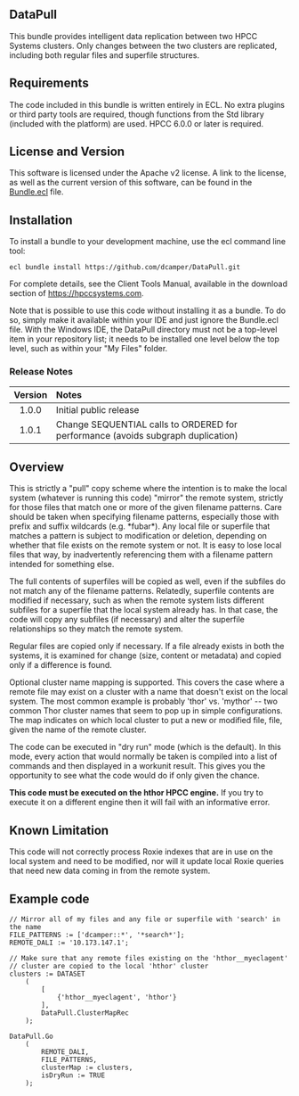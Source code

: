 ## DataPull

This bundle provides intelligent data replication between two HPCC Systems
clusters.  Only changes between the two clusters are replicated, including both
regular files and superfile structures.

## Requirements

The code included in this bundle is written entirely in ECL.  No extra plugins
or third party tools are required, though functions from the Std library
(included with the platform) are used.  HPCC 6.0.0 or later is required.

## License and Version
This software is licensed under the Apache v2 license.  A link to the license,
as well as the current version of this software, can be found in the
[Bundle.ecl](Bundle.ecl)
file.

## Installation

To install a bundle to your development machine, use the ecl command line tool:

	ecl bundle install https://github.com/dcamper/DataPull.git

For complete details, see the Client Tools Manual, available in the download
section of https://hpccsystems.com.

Note that is possible to use this code without installing it as a bundle.  To do
so, simply make it available within your IDE and just ignore the Bundle.ecl
file. With the Windows IDE, the DataPull directory must not be a top-level item
in your repository list; it needs to be installed one level below the top level,
such as within your "My Files" folder.

<a name="release_notes"></a>
### Release Notes

|Version|Notes|
|:----:|:-----|
|1.0.0|Initial public release|
|1.0.1|Change SEQUENTIAL calls to ORDERED for performance (avoids subgraph duplication)|

## Overview

This is strictly a "pull" copy scheme where the intention is to make the
local system (whatever is running this code) "mirror" the remote system,
strictly for those files that match one or more of the given filename
patterns.  Care should be taken when specifying filename patterns, especially
those with prefix and suffix wildcards (e.g. \*fubar\*).  Any local file or
superfile that matches a pattern is subject to modification or deletion,
depending on whether that file exists on the remote system or not.  It is
easy to lose local files that way, by inadvertently referencing them with
a filename pattern intended for something else.

The full contents of superfiles will be copied as well, even if the subfiles
do not match any of the filename patterns.  Relatedly, superfile contents
are modified if necessary, such as when the remote system lists different
subfiles for a superfile that the local system already has.  In that case,
the code will copy any subfiles (if necessary) and alter the superfile
relationships so they match the remote system.

Regular files are copied only if necessary.  If a file already exists in both
the systems, it is examined for change (size, content or metadata) and
copied only if a difference is found.

Optional cluster name mapping is supported.  This covers the case where a
remote file may exist on a cluster with a name that doesn't exist on the
local system.  The most common example is probably 'thor' vs. 'mythor' --
two common Thor cluster names that seem to pop up in simple configurations.
The map indicates on which local cluster to put a new or modified file,
file, given the name of the remote cluster.

The code can be executed in "dry run" mode (which is the default).  In this
mode, every action that would normally be taken is compiled into a list of
commands and then displayed in a workunit result.  This gives you the
opportunity to see what the code would do if only given the chance.

**This code must be executed on the hthor HPCC engine.**  If you try to execute
it on a different engine then it will fail with an informative error.

## Known Limitation

This code will not correctly process Roxie indexes that are in use on the local
system and need to be modified, nor will it update local Roxie queries that need
new data coming in from the remote system.

## Example code

	// Mirror all of my files and any file or superfile with 'search' in the name
	FILE_PATTERNS := ['dcamper::*', '*search*'];
	REMOTE_DALI := '10.173.147.1';

	// Make sure that any remote files existing on the 'hthor__myeclagent'
	// cluster are copied to the local 'hthor' cluster
	clusters := DATASET
		(
			[
				{'hthor__myeclagent', 'hthor'}
			],
			DataPull.ClusterMapRec
		);

	DataPull.Go
		(
			REMOTE_DALI,
			FILE_PATTERNS,
			clusterMap := clusters,
			isDryRun := TRUE
		);
